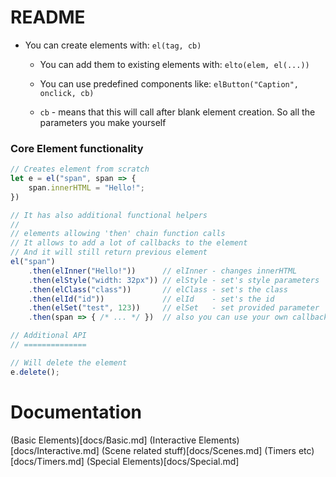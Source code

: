 # README

* You can create elements with: `el(tag, cb)`
	* You can add them to existing elements with: `elto(elem, el(...))`
	* You can use predefined components like: `elButton("Caption", onclick, cb)`

	* `cb` - means that this will call after blank element creation. So all the parameters you make yourself

### Core Element functionality
```js
// Creates element from scratch
let e = el("span", span => {
    span.innerHTML = "Hello!";
})

// It has also additional functional helpers
//
// elements allowing 'then' chain function calls
// It allows to add a lot of callbacks to the element
// And it will still return previous element
el("span")
    .then(elInner("Hello!"))      // elInner - changes innerHTML
    .then(elStyle("width: 32px")) // elStyle - set's style parameters
    .then(elClass("class"))       // elClass - set's the class
    .then(elId("id"))             // elId    - set's the id
    .then(elSet("test", 123))     // elSet   - set provided parameter
    .then(span => { /* ... */ })  // also you can use your own callbacks

// Additional API
// ==============

// Will delete the element
e.delete();
```

# Documentation

(Basic Elements)[docs/Basic.md]
(Interactive Elements)[docs/Interactive.md]
(Scene related stuff)[docs/Scenes.md]
(Timers etc)[docs/Timers.md]
(Special Elements)[docs/Special.md]